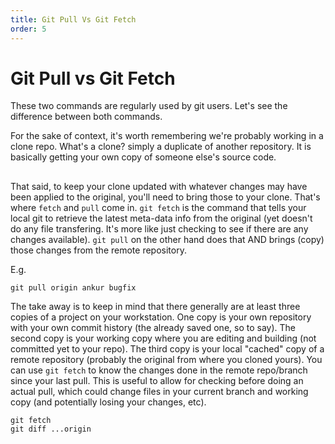 ```yaml
---
title: Git Pull Vs Git Fetch
order: 5
---
```

# Git Pull vs Git Fetch

These two commands are regularly used by git users. Let's see the difference between both commands.

For the sake of context, it's worth remembering we're probably working in a clone repo. What's a clone? simply a duplicate of another repository. It is basically getting your own copy of someone else's source code.

##  

That said, to keep your clone updated with whatever changes may have been applied to the original, you'll need to bring those to your clone. That's where `fetch` and `pull` come in. `git fetch` is the command that tells your local git to retrieve the latest meta-data info from the original (yet doesn't do any file transfering. It's more like just checking to see if there are any changes available). `git pull` on the other hand does that AND brings (copy) those changes from the remote repository.

E.g.

```
git pull origin ankur bugfix
```

The take away is to keep in mind that there generally are at least three copies of a project on your workstation. One copy is your own repository with your own commit history (the already saved one, so to say). The second copy is your working copy where you are editing and building (not committed yet to your repo). The third copy is your local "cached" copy of a remote repository (probably the original from where you cloned yours). You can use `git fetch` to know the changes done in the remote repo/branch since your last pull. This is useful to allow for checking before doing an actual pull, which could change files in your current branch and working copy (and potentially losing your changes, etc).

```
git fetch    
git diff ...origin
```
